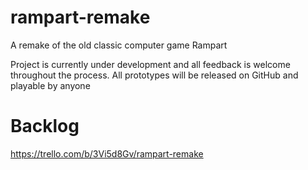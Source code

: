 # rampart-remake
A remake of the old classic computer game Rampart

Project is currently under development and all feedback is welcome throughout the process.
All prototypes will be released on GitHub and playable by anyone

# Backlog
https://trello.com/b/3Vi5d8Gv/rampart-remake
